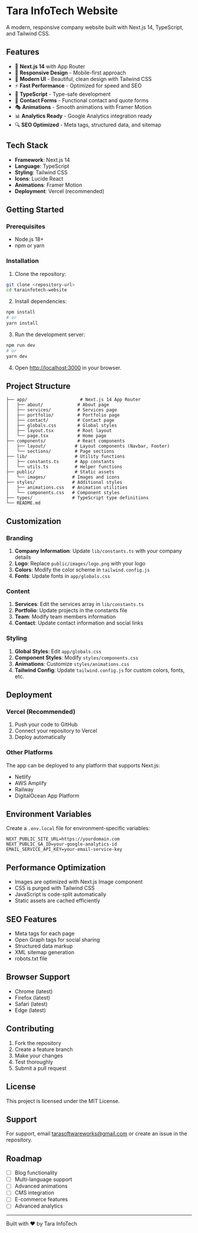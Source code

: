 # Tara InfoTech Website

A modern, responsive company website built with Next.js 14, TypeScript, and Tailwind CSS.

## Features

- 🚀 **Next.js 14** with App Router
- 📱 **Responsive Design** - Mobile-first approach
- 🎨 **Modern UI** - Beautiful, clean design with Tailwind CSS
- ⚡ **Fast Performance** - Optimized for speed and SEO
- 🔧 **TypeScript** - Type-safe development
- 📧 **Contact Forms** - Functional contact and quote forms
- 🎭 **Animations** - Smooth animations with Framer Motion
- 📊 **Analytics Ready** - Google Analytics integration ready
- 🔍 **SEO Optimized** - Meta tags, structured data, and sitemap

## Tech Stack

- **Framework**: Next.js 14
- **Language**: TypeScript
- **Styling**: Tailwind CSS
- **Icons**: Lucide React
- **Animations**: Framer Motion
- **Deployment**: Vercel (recommended)

## Getting Started

### Prerequisites

- Node.js 18+ 
- npm or yarn

### Installation

1. Clone the repository:
```bash
git clone <repository-url>
cd tarainfotech-website
```

2. Install dependencies:
```bash
npm install
# or
yarn install
```

3. Run the development server:
```bash
npm run dev
# or
yarn dev
```

4. Open [http://localhost:3000](http://localhost:3000) in your browser.

## Project Structure

```
├── app/                    # Next.js 14 App Router
│   ├── about/             # About page
│   ├── services/          # Services page
│   ├── portfolio/         # Portfolio page
│   ├── contact/           # Contact page
│   ├── globals.css        # Global styles
│   ├── layout.tsx         # Root layout
│   └── page.tsx           # Home page
├── components/            # React components
│   ├── layout/           # Layout components (Navbar, Footer)
│   └── sections/         # Page sections
├── lib/                  # Utility functions
│   ├── constants.ts      # App constants
│   └── utils.ts          # Helper functions
├── public/               # Static assets
│   └── images/          # Images and icons
├── styles/              # Additional styles
│   ├── animations.css   # Animation utilities
│   └── components.css   # Component styles
├── types/               # TypeScript type definitions
└── README.md
```

## Customization

### Branding

1. **Company Information**: Update `lib/constants.ts` with your company details
2. **Logo**: Replace `public/images/logo.png` with your logo
3. **Colors**: Modify the color scheme in `tailwind.config.js`
4. **Fonts**: Update fonts in `app/globals.css`

### Content

1. **Services**: Edit the services array in `lib/constants.ts`
2. **Portfolio**: Update projects in the constants file
3. **Team**: Modify team members information
4. **Contact**: Update contact information and social links

### Styling

1. **Global Styles**: Edit `app/globals.css`
2. **Component Styles**: Modify `styles/components.css`
3. **Animations**: Customize `styles/animations.css`
4. **Tailwind Config**: Update `tailwind.config.js` for custom colors, fonts, etc.

## Deployment

### Vercel (Recommended)

1. Push your code to GitHub
2. Connect your repository to Vercel
3. Deploy automatically

### Other Platforms

The app can be deployed to any platform that supports Next.js:
- Netlify
- AWS Amplify
- Railway
- DigitalOcean App Platform

## Environment Variables

Create a `.env.local` file for environment-specific variables:

```env
NEXT_PUBLIC_SITE_URL=https://yourdomain.com
NEXT_PUBLIC_GA_ID=your-google-analytics-id
EMAIL_SERVICE_API_KEY=your-email-service-key
```

## Performance Optimization

- Images are optimized with Next.js Image component
- CSS is purged with Tailwind CSS
- JavaScript is code-split automatically
- Static assets are cached efficiently

## SEO Features

- Meta tags for each page
- Open Graph tags for social sharing
- Structured data markup
- XML sitemap generation
- robots.txt file

## Browser Support

- Chrome (latest)
- Firefox (latest)
- Safari (latest)
- Edge (latest)

## Contributing

1. Fork the repository
2. Create a feature branch
3. Make your changes
4. Test thoroughly
5. Submit a pull request

## License

This project is licensed under the MIT License.

## Support

For support, email tarasoftwareworks@gmail.com or create an issue in the repository.

## Roadmap

- [ ] Blog functionality
- [ ] Multi-language support
- [ ] Advanced animations
- [ ] CMS integration
- [ ] E-commerce features
- [ ] Advanced analytics

---

Built with ❤️ by Tara InfoTech

